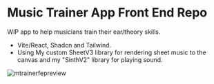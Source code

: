 # Music Trainer App Front End Repo
WIP app to help musicians train their ear/theory skills.
- Vite/React, Shadcn and Tailwind.
- Using My custom SheetV3 library for rendering sheet music to the canvas and my "SinthV2" library for playing sound.

![mtrainerfepreview](https://github.com/user-attachments/assets/39493a13-5523-444b-8d24-2bf679b38cf0)
